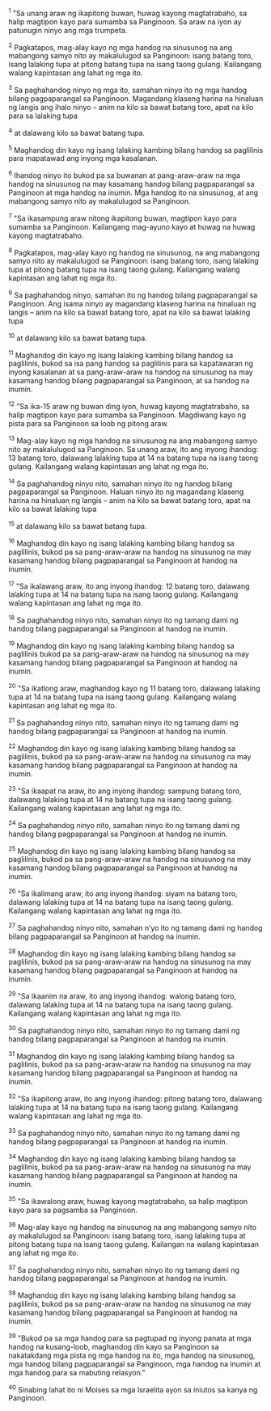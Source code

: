 <sup>1</sup>
"Sa unang araw ng ikapitong buwan, huwag kayong magtatrabaho, sa halip magtipon kayo para sumamba sa Panginoon. Sa araw na iyon ay patunugin ninyo ang mga trumpeta. 

<sup>2</sup>
Pagkatapos, mag-alay kayo ng mga handog na sinusunog na ang mabangong samyo nito ay makalulugod sa Panginoon: isang batang toro, isang lalaking tupa at pitong batang tupa na isang taong gulang. Kailangang walang kapintasan ang lahat ng mga ito. 

<sup>3</sup>
Sa paghahandog ninyo ng mga ito, samahan ninyo ito ng mga handog bilang pagpaparangal sa Panginoon. Magandang klaseng harina na hinaluan ng langis ang ihalo ninyo – anim na kilo sa bawat batang toro, apat na kilo para sa lalaking tupa 

<sup>4</sup>
at dalawang kilo sa bawat batang tupa. 

<sup>5</sup>
Maghandog din kayo ng isang lalaking kambing bilang handog sa paglilinis para mapatawad ang inyong mga kasalanan. 

<sup>6</sup>
Ihandog ninyo ito bukod pa sa buwanan at pang-araw-araw na mga handog na sinusunog na may kasamang handog bilang pagpaparangal sa Panginoon at mga handog na inumin. Mga handog ito na sinusunog, at ang mabangong samyo nito ay makalulugod sa Panginoon.

<sup>7</sup>
"Sa ikasampung araw nitong ikapitong buwan, magtipon kayo para sumamba sa Panginoon. Kailangang mag-ayuno kayo at huwag na huwag kayong magtatrabaho. 

<sup>8</sup>
Pagkatapos, mag-alay kayo ng handog na sinusunog, na ang mabangong samyo nito ay makalulugod sa Panginoon: isang batang toro, isang lalaking tupa at pitong batang tupa na isang taong gulang. Kailangang walang kapintasan ang lahat ng mga ito. 

<sup>9</sup>
Sa paghahandog ninyo, samahan ito ng handog bilang pagpaparangal sa Panginoon. Ang isama ninyo ay magandang klaseng harina na hinaluan ng langis – anim na kilo sa bawat batang toro, apat na kilo sa bawat lalaking tupa 

<sup>10</sup>
at dalawang kilo sa bawat batang tupa. 

<sup>11</sup>
Maghandog din kayo ng isang lalaking kambing bilang handog sa paglilinis, bukod sa isa pang handog sa paglilinis para sa kapatawaran ng inyong kasalanan at sa pang-araw-araw na handog na sinusunog na may kasamang handog bilang pagpaparangal sa Panginoon, at sa handog na inumin.

<sup>12</sup>
"Sa ika-15 araw ng buwan ding iyon, huwag kayong magtatrabaho, sa halip magtipon kayo para sumamba sa Panginoon. Magdiwang kayo ng pista para sa Panginoon sa loob ng pitong araw. 

<sup>13</sup>
Mag-alay kayo ng mga handog na sinusunog na ang mabangong samyo nito ay makalulugod sa Panginoon. Sa unang araw, ito ang inyong ihandog: 13 batang toro, dalawang lalaking tupa at 14 na batang tupa na isang taong gulang. Kailangang walang kapintasan ang lahat ng mga ito. 

<sup>14</sup>
Sa paghahandog ninyo nito, samahan ninyo ito ng handog bilang pagpaparangal sa Panginoon. Haluan ninyo ito ng magandang klaseng harina na hinaluan ng langis – anim na kilo sa bawat batang toro, apat na kilo sa bawat lalaking tupa 

<sup>15</sup>
at dalawang kilo sa bawat batang tupa. 

<sup>16</sup>
Maghandog din kayo ng isang lalaking kambing bilang handog sa paglilinis, bukod pa sa pang-araw-araw na handog na sinusunog na may kasamang handog bilang pagpaparangal sa Panginoon at handog na inumin. 

<sup>17</sup>
"Sa ikalawang araw, ito ang inyong ihandog: 12 batang toro, dalawang lalaking tupa at 14 na batang tupa na isang taong gulang. Kailangang walang kapintasan ang lahat ng mga ito. 

<sup>18</sup>
Sa paghahandog ninyo nito, samahan ninyo ito ng tamang dami ng handog bilang pagpaparangal sa Panginoon at handog na inumin. 

<sup>19</sup>
Maghandog din kayo ng isang lalaking kambing bilang handog sa paglilinis bukod pa sa pang-araw-araw na handog na sinusunog na may kasamang handog bilang pagpaparangal sa Panginoon at handog na inumin. 

<sup>20</sup>
"Sa ikatlong araw, maghandog kayo ng 11 batang toro, dalawang lalaking tupa at 14 na batang tupa na isang taong gulang. Kailangang walang kapintasan ang lahat ng mga ito. 

<sup>21</sup>
Sa paghahandog ninyo nito, samahan ninyo ito ng tamang dami ng handog bilang pagpaparangal sa Panginoon at handog na inumin. 

<sup>22</sup>
Maghandog din kayo ng isang lalaking kambing bilang handog sa paglilinis, bukod pa sa pang-araw-araw na handog na sinusunog na may kasamang handog bilang pagpaparangal sa Panginoon at handog na inumin. 

<sup>23</sup>
"Sa ikaapat na araw, ito ang inyong ihandog: sampung batang toro, dalawang lalaking tupa at 14 na batang tupa na isang taong gulang. Kailangang walang kapintasan ang lahat ng mga ito. 

<sup>24</sup>
Sa paghahandog ninyo nito, samahan ninyo ito ng tamang dami ng handog bilang pagpaparangal sa Panginoon at handog na inumin. 

<sup>25</sup>
Maghandog din kayo ng isang lalaking kambing bilang handog sa paglilinis, bukod pa sa pang-araw-araw na handog na sinusunog na may kasamang handog bilang pagpaparangal sa Panginoon at handog na inumin. 

<sup>26</sup>
"Sa ikalimang araw, ito ang inyong ihandog: siyam na batang toro, dalawang lalaking tupa at 14 na batang tupa na isang taong gulang. Kailangang walang kapintasan ang lahat ng mga ito. 

<sup>27</sup>
Sa paghahandog ninyo nito, samahan nʼyo ito ng tamang dami ng handog bilang pagpaparangal sa Panginoon at handog na inumin. 

<sup>28</sup>
Maghandog din kayo ng isang lalaking kambing bilang handog sa paglilinis, bukod pa sa pang-araw-araw na handog na sinusunog na may kasamang handog bilang pagpaparangal sa Panginoon at handog na inumin. 

<sup>29</sup>
"Sa ikaanim na araw, ito ang inyong ihandog: walong batang toro, dalawang lalaking tupa at 14 na batang tupa na isang taong gulang. Kailangang walang kapintasan ang lahat ng mga ito. 

<sup>30</sup>
Sa paghahandog ninyo nito, samahan ninyo ito ng tamang dami ng handog bilang pagpaparangal sa Panginoon at handog na inumin. 

<sup>31</sup>
Maghandog din kayo ng isang lalaking kambing bilang handog sa paglilinis, bukod pa sa pang-araw-araw na handog na sinusunog na may kasamang handog bilang pagpaparangal sa Panginoon at handog na inumin. 

<sup>32</sup>
"Sa ikapitong araw, ito ang inyong ihandog: pitong batang toro, dalawang lalaking tupa at 14 na batang tupa na isang taong gulang. Kailangang walang kapintasan ang lahat ng mga ito. 

<sup>33</sup>
Sa paghahandog ninyo nito, samahan ninyo ito ng tamang dami ng handog bilang pagpaparangal sa Panginoon at handog na inumin. 

<sup>34</sup>
Maghandog din kayo ng isang lalaking kambing bilang handog sa paglilinis, bukod pa sa pang-araw-araw na handog na sinusunog na may kasamang handog bilang pagpaparangal sa Panginoon at handog na inumin. 

<sup>35</sup>
"Sa ikawalong araw, huwag kayong magtatrabaho, sa halip magtipon kayo para sa pagsamba sa Panginoon. 

<sup>36</sup>
Mag-alay kayo ng handog na sinusunog na ang mabangong samyo nito ay makalulugod sa Panginoon: isang batang toro, isang lalaking tupa at pitong batang tupa na isang taong gulang. Kailangan na walang kapintasan ang lahat ng mga ito. 

<sup>37</sup>
Sa paghahandog ninyo nito, samahan ninyo ito ng tamang dami ng handog bilang pagpaparangal sa Panginoon at handog na inumin. 

<sup>38</sup>
Maghandog din kayo ng isang lalaking kambing bilang handog sa paglilinis, bukod pa sa pang-araw-araw na handog na sinusunog na may kasamang handog bilang pagpaparangal sa Panginoon at handog na inumin. 

<sup>39</sup>
"Bukod pa sa mga handog para sa pagtupad ng inyong panata at mga handog na kusang-loob, maghandog din kayo sa Panginoon sa nakatakdang mga pista ng mga handog na ito, mga handog na sinusunog, mga handog bilang pagpaparangal sa Panginoon, mga handog na inumin at mga handog para sa mabuting relasyon." 

<sup>40</sup>
Sinabing lahat ito ni Moises sa mga Israelita ayon sa iniutos sa kanya ng Panginoon.